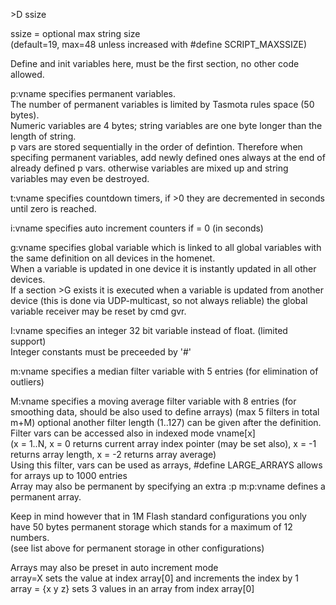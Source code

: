 <span style='color:var(--vscode-symbolIcon-methodForeground);'>>D ssize</span> 

ssize = optional max string size  
(default=19, max=48 unless increased with #define SCRIPT_MAXSSIZE)

Define and init variables here, must be the first section, no other code allowed.

<span style='color:var(--vscode-symbolIcon-variableForeground);'>p:vname</span>
specifies permanent variables.  
The number of permanent variables is limited by Tasmota rules space (50 bytes).  
Numeric variables are 4 bytes; string variables are one byte longer than the length of string.  
p vars are stored sequentially in the order of defintion. Therefore when specifing permanent variables, add newly defined ones always at the end of already defined p vars. otherwise variables are mixed up and string variables may even be destroyed.  

<span style='color:var(--vscode-symbolIcon-variableForeground);'>t:vname</span>
specifies countdown timers, if >0 they are decremented in seconds until zero is reached.  

<span style='color:var(--vscode-symbolIcon-variableForeground);'>i:vname</span>
specifies auto increment counters if = 0 (in seconds)

<span style='color:var(--vscode-symbolIcon-variableForeground);'>g:vname</span>
specifies global variable which is linked to all global variables with the same definition on all devices in the homenet.  
When a variable is updated in one device it is instantly updated in all other devices.  
If a section <span style='color:var(--vscode-symbolIcon-methodForeground);'>>G</span>  exists it is executed when a variable is updated from another device (this is done via UDP-multicast, so not always reliable) the global variable receiver may be reset by cmd gvr.

<span style='color:var(--vscode-symbolIcon-variableForeground);'>I:vname</span>
specifies an integer 32 bit variable instead of float. (limited support)  
Integer constants must be preceeded by '#'

<span style='color:var(--vscode-symbolIcon-variableForeground);'>m:vname</span>
specifies a median filter variable with 5 entries (for elimination of outliers)

<span style='color:var(--vscode-symbolIcon-variableForeground);'>M:vname</span>
specifies a moving average filter variable with 8 entries (for smoothing data, should be also used to define arrays) (max 5 filters in total m+M) optional another filter length (1..127) can be given after the definition.  
Filter vars can be accessed also in indexed mode <span style='color:var(--vscode-symbolIcon-variableForeground);'>vname[x]</span>  
(x = 1..N, x = 0 returns current array index pointer (may be set also), x = -1 returns array length, x = -2 returns array average)  
Using this filter, vars can be used as arrays, #define LARGE_ARRAYS allows for arrays up to 1000 entries  
Array may also be permanent by specifying an extra :p <span style='color:var(--vscode-symbolIcon-variableForeground);'>m:p:vname</span> defines a permanent array.  

Keep in mind however that in 1M Flash standard configurations you only have 50 bytes permanent storage which stands for a maximum of 12 numbers.  
(see list above for permanent storage in other configurations)  

Arrays may also be preset in auto increment mode  
array=X sets the value at index array[0] and increments the index by 1  
array = {x y z} sets 3 values in an array from index array[0]